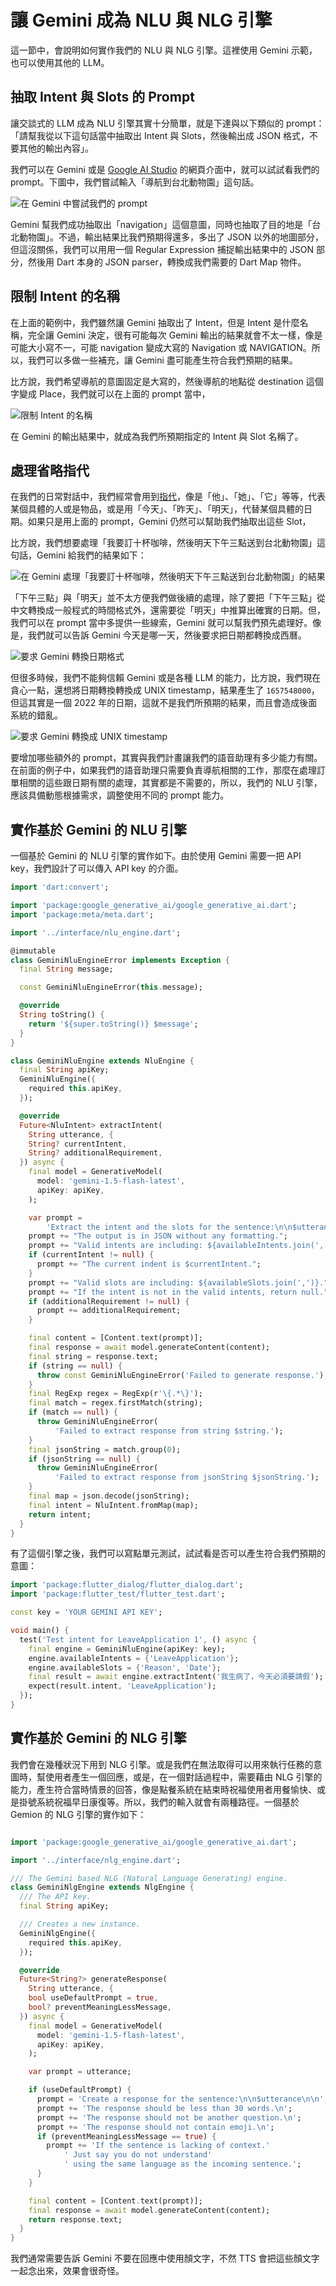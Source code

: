 # 讓 Gemini 成為 NLU 與 NLG 引擎

這一節中，會說明如何實作我們的 NLU 與 NLG 引擎。這裡使用 Gemini 示範，也可以使用其他的 LLM。

## 抽取 Intent 與 Slots 的 Prompt

讓交談式的 LLM 成為 NLU 引擎其實十分簡單，就是下達與以下類似的 prompt：「請幫我從以下這句話當中抽取出 Intent 與 Slots，然後輸出成 JSON 格式，不要其他的輸出內容」。

我們可以在 Gemini 或是 [Google AI Studio](https://ai.google.dev/aistudio) 的網頁介面中，就可以試試看我們的 prompt。下圖中，我們嘗試輸入「導航到台北動物園」這句話。

![在 Gemini 中嘗試我們的 prompt](images/nlu1.png)

Gemini 幫我們成功抽取出「navigation」這個意圖，同時也抽取了目的地是「台北動物園」。不過，輸出結果比我們預期得還多，多出了 JSON 以外的地圖部分，但這沒關係，我們可以用用一個 Regular Expression 捕捉輸出結果中的 JSON 部分，然後用 Dart 本身的 JSON parser，轉換成我們需要的 Dart Map 物件。

## 限制 Intent 的名稱

在上面的範例中，我們雖然讓 Gemini 抽取出了 Intent，但是 Intent 是什麼名稱，完全讓 Gemini 決定，很有可能每次 Gemini 輸出的結果就會不太一樣，像是可能大小寫不一，可能 navigation 變成大寫的 Navigation 或 NAVIGATION。所以，我們可以多做一些補充，讓 Gemini 盡可能產生符合我們預期的結果。

比方說，我們希望導航的意圖固定是大寫的，然後導航的地點從 destination 這個字變成 Place，我們就可以在上面的 prompt 當中，

![限制 Intent 的名稱](images/nlu2.png)

在 Gemini 的輸出結果中，就成為我們所預期指定的 Intent 與 Slot 名稱了。

## 處理省略指代

在我們的日常對話中，我們經常會用到[指代](https://zh.wikipedia.org/wiki/%E6%8C%87%E4%BB%A3)，像是「他」、「她」、「它」等等，代表某個具體的人或是物品，或是用「今天」、「昨天」、「明天」，代替某個具體的日期。如果只是用上面的 prompt，Gemini 仍然可以幫助我們抽取出這些 Slot，

比方說，我們想要處理「我要訂十杯咖啡，然後明天下午三點送到台北動物園」這句話，Gemini 給我們的結果如下：

![在 Gemini 處理「我要訂十杯咖啡，然後明天下午三點送到台北動物園」的結果](images/nlu3.png)

「下午三點」與「明天」並不太方便我們做後續的處理，除了要把「下午三點」從中文轉換成一般程式的時間格式外，還需要從「明天」中推算出確實的日期。但，我們可以在 prompt 當中多提供一些線索，Gemini 就可以幫我們預先處理好。像是，我們就可以告訴 Gemini 今天是哪一天，然後要求把日期都轉換成西曆。

![要求 Gemini 轉換日期格式](images/nlu4.png)

但很多時候，我們不能夠信賴 Gemini 或是各種 LLM 的能力，比方說，我們現在貪心一點，還想將日期轉換轉換成 UNIX timestamp，結果產生了 `1657548000`，但這其實是一個 2022 年的日期，這就不是我們所預期的結果，而且會造成後面系統的錯亂。

![要求 Gemini 轉換成 UNIX timestamp](images/nlu5.png)

要增加哪些額外的 prompt，其實與我們計畫讓我們的語音助理有多少能力有關。在前面的例子中，如果我們的語音助理只需要負責導航相關的工作，那麼在處理訂單相關的這些跟日期有關的處理，其實都是不需要的，所以，我們的 NLU 引擎，應該具備動態根據需求，調整使用不同的 prompt 能力。

## 實作基於 Gemini 的 NLU 引擎

一個基於 Gemini 的 NLU 引擎的實作如下。由於使用 Gemini 需要一把 API key，我們設計了可以傳入 API key 的介面。

```dart
import 'dart:convert';

import 'package:google_generative_ai/google_generative_ai.dart';
import 'package:meta/meta.dart';

import '../interface/nlu_engine.dart';

@immutable
class GeminiNluEngineError implements Exception {
  final String message;

  const GeminiNluEngineError(this.message);

  @override
  String toString() {
    return '${super.toString()} $message';
  }
}

class GeminiNluEngine extends NluEngine {
  final String apiKey;
  GeminiNluEngine({
    required this.apiKey,
  });

  @override
  Future<NluIntent> extractIntent(
    String utterance, {
    String? currentIntent,
    String? additionalRequirement,
  }) async {
    final model = GenerativeModel(
      model: 'gemini-1.5-flash-latest',
      apiKey: apiKey,
    );

    var prompt =
        'Extract the intent and the slots for the sentence:\n\n$utterance\n\n';
    prompt += "The output is in JSON without any formatting.";
    prompt += "Valid intents are including: ${availableIntents.join(',')}.";
    if (currentIntent != null) {
      prompt += "The current indent is $currentIntent.";
    }
    prompt += "Valid slots are including: ${availableSlots.join(',')}.";
    prompt += "If the intent is not in the valid intents, return null.";
    if (additionalRequirement != null) {
      prompt += additionalRequirement;
    }

    final content = [Content.text(prompt)];
    final response = await model.generateContent(content);
    final string = response.text;
    if (string == null) {
      throw const GeminiNluEngineError('Failed to generate response.');
    }
    final RegExp regex = RegExp(r'\{.*\}');
    final match = regex.firstMatch(string);
    if (match == null) {
      throw GeminiNluEngineError(
          'Failed to extract response from string $string.');
    }
    final jsonString = match.group(0);
    if (jsonString == null) {
      throw GeminiNluEngineError(
          'Failed to extract response from jsonString $jsonString.');
    }
    final map = json.decode(jsonString);
    final intent = NluIntent.fromMap(map);
    return intent;
  }
}

```

有了這個引擎之後，我們可以寫點單元測試，試試看是否可以產生符合我們預期的意圖：

```dart
import 'package:flutter_dialog/flutter_dialog.dart';
import 'package:flutter_test/flutter_test.dart';

const key = 'YOUR GEMINI API KEY';

void main() {
  test('Test intent for LeaveApplication 1', () async {
    final engine = GeminiNluEngine(apiKey: key);
    engine.availableIntents = {'LeaveApplication'};
    engine.availableSlots = {'Reason', 'Date'};
    final result = await engine.extractIntent('我生病了，今天必須要請假');
    expect(result.intent, 'LeaveApplication');
  });
}

```

## 實作基於 Gemini 的 NLG 引擎

我們會在幾種狀況下用到 NLG 引擎。或是我們在無法取得可以用來執行任務的意圖時，幫使用者產生一個回應，或是，在一個對話過程中，需要藉由 NLG 引擎的能力，產生符合當時情景的回答，像是點餐系統在結束時祝福使用者用餐愉快、或是掛號系統祝福早日康復等。所以，我們的輸入就會有兩種路徑。一個基於 Gemion 的 NLG 引擎的實作如下：

```dart

import 'package:google_generative_ai/google_generative_ai.dart';

import '../interface/nlg_engine.dart';

/// The Gemini based NLG (Natural Language Generating) engine.
class GeminiNlgEngine extends NlgEngine {
  /// The API key.
  final String apiKey;

  /// Creates a new instance.
  GeminiNlgEngine({
    required this.apiKey,
  });

  @override
  Future<String?> generateResponse(
    String utterance, {
    bool useDefaultPrompt = true,
    bool? preventMeaningLessMessage,
  }) async {
    final model = GenerativeModel(
      model: 'gemini-1.5-flash-latest',
      apiKey: apiKey,
    );

    var prompt = utterance;

    if (useDefaultPrompt) {
      prompt = 'Create a response for the sentence:\n\n$utterance\n\n';
      prompt += 'The response should be less than 30 words.\n';
      prompt += 'The response should not be another question.\n';
      prompt += 'The response should not contain emoji.\n';
      if (preventMeaningLessMessage == true) {
        prompt += 'If the sentence is lacking of context.'
            ' Just say you do not understand'
            ' using the same language as the incoming sentence.';
      }
    }

    final content = [Content.text(prompt)];
    final response = await model.generateContent(content);
    return response.text;
  }
}
```

我們通常需要告訴 Gemini 不要在回應中使用顏文字，不然 TTS 會把這些顏文字一起念出來，效果會很奇怪。
